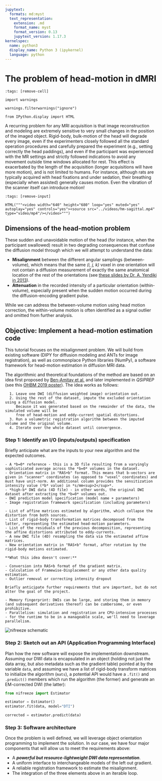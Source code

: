```yaml
---
jupytext:
  formats: md:myst
  text_representation:
    extension: .md
    format_name: myst
    format_version: 0.13
    jupytext_version: 1.17.3
kernelspec:
  name: python3
  display_name: Python 3 (ipykernel)
  language: python
---
```


# The problem of head-motion in dMRI

```{code-cell} ipython3
:tags: [remove-cell]

import warnings

warnings.filterwarnings("ignore")

from IPython.display import HTML
```

A recurring problem for any MRI acquisition is that image reconstruction and modeling are extremely sensitive to very small changes in the position of the imaged object.
Rigid-body, bulk-motion of the head will degrade every image, even if the experimenters closely followed all the standard operation procedures and carefully prepared the experiment (e.g., setting correctly the head paddings), and even if the participant was experienced with the MR settings and strictly followed indications to avoid any movement outside time windows allocated for rest.
This effect is exacerbated by the length of the acquisition (longer acquisitions will have more motion), and is not limited to humans.
For instance, although rats are typically acquired with head fixations and under sedation, their breathing (especially when assisted) generally causes motion.
Even the vibration of the scanner itself can introduce motion!

```{code-cell} ipython3
:tags: [remove-input]

HTML("""<video width="640" height="680" loop="yes" muted="yes" autoplay="yes" controls="yes"><source src="../videos/hm-sagittal.mp4" type="video/mp4"/></video>""")
```

## Dimensions of the head-motion problem

These sudden and unavoidable motion of the head (for instance, when the participant swallowed) result in two degrading consequences that confuse the diffusion model through which we will attempt to understand the data:

- **Misalignment** between the different angular samplings (between-volume), which means that the same *(i, j, k)* voxel in one orientation will not contain a diffusion measurement of exactly the same anatomical location of the rest of the orientations (see [these slides by Dr. A. Yendiki in 2013](http://ftp.nmr.mgh.harvard.edu/pub/docs/TraculaNov2013/tracula.workshop.iv.pdf)).
- **Attenuation** in the recorded intensity of a particular orientation (within-volume), especially present when the sudden motion occurred during the diffusion-encoding gradient pulse.

While we can address the between-volume motion using head motion correction, the within-volume motion is often identified as a signal outlier and omitted from further analysis.

## Objective: Implement a head-motion estimation code

This tutorial focuses on the misalignment problem.
We will build from existing software (DIPY for diffusion modeling and ANTs for image registration), as well as commonplace Python libraries (NumPy), a software framework for head-motion estimation in diffusion MRI data.

The algorithmic and theoretical foundations of the method are based on an idea first proposed by [Ben-Amitay et al.](https://pubmed.ncbi.nlm.nih.gov/22183784/) and later implemented in *QSIPREP* (see this [OHBM 2019 poster](https://github.com/mattcieslak/ohbm_shoreline/blob/master/cieslakOHBM2019.pdf)).
The idea works as follows:

```{admonition} Algorithm
  1. Leave one DWI (diffusion weighted image) orientation out.
  2. Using the rest of the dataset, impute the excluded orientation using a diffusion model.
     Because it was generated based on the remainder of the data, the simulated volume will be
     free of head-motion and eddy-current spatial distortions.
  3. Run a volumetric registration algorithm between the imputed volume and the original volume.
  4. Iterate over the whole dataset until convergence.
```

### Step 1: Identify an I/O (inputs/outputs) specification
Briefly anticipate what are the inputs to your new algorithm and the expected outcomes.

```{admonition} Inputs
- A *b=0* reference - this is a 3D file resulting from a varyingly sophisticated average across the *b=0* volumes in the dataset.
- Orientation matrix in "RAS+b" format. This means that b-vectors are given in "scanner" coordinates (as opposed to "voxel" coordinates) and must have unit-norm. An additional column provides the sensitization intensity value (*b* value) in *s/mm<sup>2</sup>*.
- *high-b* DWI data (4D file) - in other words, the original DWI dataset after extracting the *b=0* volumes out.
- DWI prediction model specification (model name + parameters)
- Image registration framework specification (including parameters)
```

```{admonition} Outputs
- List of affine matrices estimated by algorithm, which collapse the distortion from both sources.
- List of rigid-body transformation matrices decomposed from the latter, representing the estimated head-motion parameters.
- List of the residuals of the previous decomposition, representing the affine distortions attributed to eddy-currents.
- A new DWI file (4D) resampling the data via the estimated affine matrices.
- New orientation matrix in "RAS+b" format, after rotation by the rigid-body motions estimated.
```

```{warning}
**What this idea doesn't cover:**

- Conversion into RAS+b format of the gradient matrix.
- Calculation of Framewise-Displacement or any other data quality estimation.
- Outlier removal or correcting intensity dropout
```

```{admonition} Nonfunctional requirements
Briefly anticipate further requirements that are important, but do not alter the goal of the project.

- Memory fingerprint: DWIs can be large, and storing them in memory (and subsequent derivatives thereof) can be cumbersome, or even prohibitive.
- Parallelism: simulation and registration are CPU-intensive processes - for the runtime to be in a manageable scale, we'll need to leverage parallelism.
```

![nifreeze schematic](https://www.nipreps.org/nifreeze/main/_static/nifreeze-flowchart.svg)

### Step 2: Sketch out an API (Application Programming Interface)
Plan how the new software will expose the implementation downstream.
Assuming our DWI data is encapsulated in an object (holding not just the data array, but also metadata such as the gradient table)
pointed at by the variable `data`, and assuming we have a list of rigid-body transform matrices to initialize the algorithm (`mats`),
a potential API would have a `.fit()` and `.predict()` members which run the algorithm (the former) and generate an EM-corrected
DWI (the latter):

```python
from nifreeze import Estimator

estimator = Estimator()
estimator.fit(data, model="DTI")

corrected = estimator.predict(data)
```

### Step 3: Software architecture

Once the problem is well defined, we will leverage object orientation programming to implement the solution.
In our case, we have four major components that will allow us to meet the requirements above:

* A ***powerful but resource-lightweight DWI data representation***.
* A uniform interface to interchangeable models of the left out gradient.
* A reliable registration framework to estimate the misalignment.
* The integration of the three elements above in an iterable loop.
